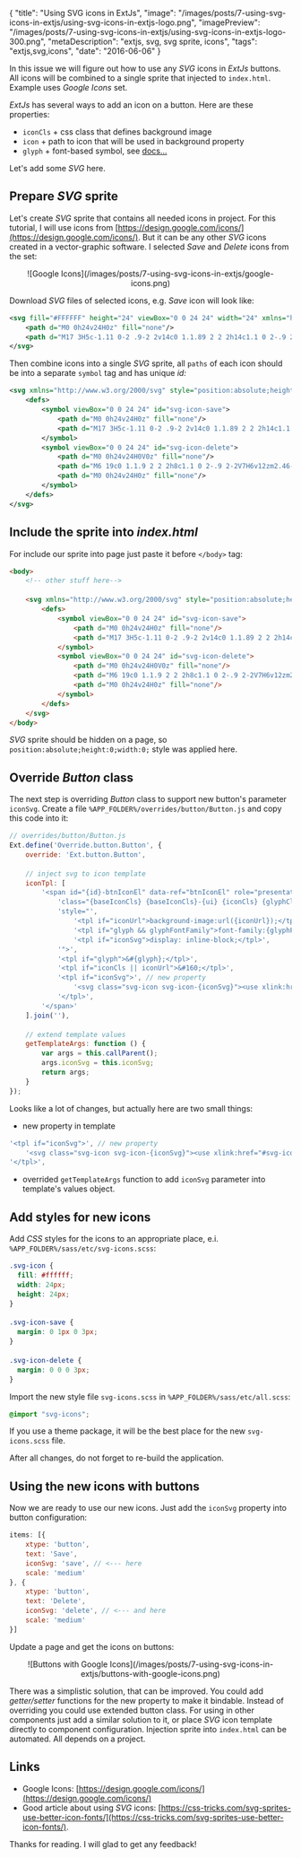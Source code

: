 {
    "title": "Using SVG icons in ExtJs",
    "image": "/images/posts/7-using-svg-icons-in-extjs/using-svg-icons-in-extjs-logo.png",
    "imagePreview": "/images/posts/7-using-svg-icons-in-extjs/using-svg-icons-in-extjs-logo-300.png",
    "metaDescription": "extjs, svg, svg sprite, icons",
    "tags": "extjs,svg,icons",
    "date": "2016-06-06"
}

<!-- preview -->

In this issue we will figure out how to use any _SVG_ icons in _ExtJs_ buttons.
All icons will be combined to a single sprite that injected to `index.html`.
Example uses _Google Icons_ set.

<!-- /preview -->

_ExtJs_ has several ways to add an icon on a button.
Here are these properties:
- `iconCls` + css class that defines background image
- `icon` + path to icon that will be used in background property
- `glyph` + font-based symbol, see [docs...](http://docs.sencha.com/extjs/6.0/6.0.1-classic/#!/api/Ext.button.Button)

Let's add some _SVG_ here.

## Prepare _SVG_ sprite

Let's create _SVG_ sprite that contains all needed icons in project.
For this tutorial, I will use icons from [https://design.google.com/icons/](https://design.google.com/icons/).
But it can be any other _SVG_ icons created in a vector-graphic software.
I selected _Save_ and _Delete_ icons from the set:
<center>
![Google Icons](/images/posts/7-using-svg-icons-in-extjs/google-icons.png)
</center>

Download _SVG_ files of selected icons, e.g. _Save_ icon will look like:

```xml
<svg fill="#FFFFFF" height="24" viewBox="0 0 24 24" width="24" xmlns="http://www.w3.org/2000/svg">
    <path d="M0 0h24v24H0z" fill="none"/>
    <path d="M17 3H5c-1.11 0-2 .9-2 2v14c0 1.1.89 2 2 2h14c1.1 0 2-.9 2-2V7l-4-4zm-5 16c-1.66 0-3-1.34-3-3s1.34-3 3-3 3 1.34 3 3-1.34 3-3 3zm3-10H5V5h10v4z"/>
</svg>
```

Then combine icons into a single _SVG_ sprite,
all `paths` of each icon should be into a separate `symbol` tag and has unique _id:_

```xml
<svg xmlns="http://www.w3.org/2000/svg" style="position:absolute;height:0;width:0;">
    <defs>
        <symbol viewBox="0 0 24 24" id="svg-icon-save">
            <path d="M0 0h24v24H0z" fill="none"/>
            <path d="M17 3H5c-1.11 0-2 .9-2 2v14c0 1.1.89 2 2 2h14c1.1 0 2-.9 2-2V7l-4-4zm-5 16c-1.66 0-3-1.34-3-3s1.34-3 3-3 3 1.34 3 3-1.34 3-3 3zm3-10H5V5h10v4z"/>
        </symbol>
        <symbol viewBox="0 0 24 24" id="svg-icon-delete">
            <path d="M0 0h24v24H0V0z" fill="none"/>
            <path d="M6 19c0 1.1.9 2 2 2h8c1.1 0 2-.9 2-2V7H6v12zm2.46-7.12l1.41-1.41L12 12.59l2.12-2.12 1.41 1.41L13.41 14l2.12 2.12-1.41 1.41L12 15.41l-2.12 2.12-1.41-1.41L10.59 14l-2.13-2.12zM15.5 4l-1-1h-5l-1 1H5v2h14V4z"/>
            <path d="M0 0h24v24H0z" fill="none"/>
        </symbol>
    </defs>
</svg>
```

## Include the sprite into _index.html_

For include our sprite into page just paste it before `</body>` tag:

```html
<body>
    <!-- other stuff here-->

    <svg xmlns="http://www.w3.org/2000/svg" style="position:absolute;height:0;width:0;">
        <defs>
            <symbol viewBox="0 0 24 24" id="svg-icon-save">
                <path d="M0 0h24v24H0z" fill="none"/>
                <path d="M17 3H5c-1.11 0-2 .9-2 2v14c0 1.1.89 2 2 2h14c1.1 0 2-.9 2-2V7l-4-4zm-5 16c-1.66 0-3-1.34-3-3s1.34-3 3-3 3 1.34 3 3-1.34 3-3 3zm3-10H5V5h10v4z"/>
            </symbol>
            <symbol viewBox="0 0 24 24" id="svg-icon-delete">
                <path d="M0 0h24v24H0V0z" fill="none"/>
                <path d="M6 19c0 1.1.9 2 2 2h8c1.1 0 2-.9 2-2V7H6v12zm2.46-7.12l1.41-1.41L12 12.59l2.12-2.12 1.41 1.41L13.41 14l2.12 2.12-1.41 1.41L12 15.41l-2.12 2.12-1.41-1.41L10.59 14l-2.13-2.12zM15.5 4l-1-1h-5l-1 1H5v2h14V4z"/>
                <path d="M0 0h24v24H0z" fill="none"/>
            </symbol>
        </defs>
    </svg>
</body>
```

_SVG_ sprite should be hidden on a page, so `position:absolute;height:0;width:0;` style was applied here.

## Override _Button_ class

The next step is overriding _Button_ class to support new button's parameter `iconSvg`.
Create a file `%APP_FOLDER%/overrides/button/Button.js` and copy this code into it:

```javascript
// overrides/button/Button.js
Ext.define('Override.button.Button', {
    override: 'Ext.button.Button',

    // inject svg to icon template
    iconTpl: [
        '<span id="{id}-btnIconEl" data-ref="btnIconEl" role="presentation" unselectable="on" ',
            'class="{baseIconCls} {baseIconCls}-{ui} {iconCls} {glyphCls}{childElCls}" ',
            'style="',
                '<tpl if="iconUrl">background-image:url({iconUrl});</tpl>',
                '<tpl if="glyph && glyphFontFamily">font-family:{glyphFontFamily};</tpl>',
                '<tpl if="iconSvg">display: inline-block;</tpl>',
            '">',
            '<tpl if="glyph">&#{glyph};</tpl>',
            '<tpl if="iconCls || iconUrl">&#160;</tpl>',
            '<tpl if="iconSvg">', // new property
                '<svg class="svg-icon svg-icon-{iconSvg}"><use xlink:href="#svg-icon-{iconSvg}"></use></svg>',
            '</tpl>',
        '</span>'
    ].join(''),

    // extend template values
    getTemplateArgs: function () {
        var args = this.callParent();
        args.iconSvg = this.iconSvg;
        return args;
    }
});
```

Looks like a lot of changes, but actually here are two small things:
- new property in template
```javascript
'<tpl if="iconSvg">', // new property
    '<svg class="svg-icon svg-icon-{iconSvg}"><use xlink:href="#svg-icon-{iconSvg}"></use></svg>',
'</tpl>',
```
- overrided `getTemplateArgs` function to add `iconSvg` parameter into template's values object.

## Add styles for new icons

Add _CSS_ styles for the icons to an appropriate place, e.i. `%APP_FOLDER%/sass/etc/svg-icons.scss`:

```css
.svg-icon {
  fill: #ffffff;
  width: 24px;
  height: 24px;
}

.svg-icon-save {
  margin: 0 1px 0 3px;
}

.svg-icon-delete {
  margin: 0 0 0 3px;
}
```

Import the new style file `svg-icons.scss` in `%APP_FOLDER%/sass/etc/all.scss`:

```scss
@import "svg-icons";
```

If you use a theme package, it will be the best place for the new `svg-icons.scss` file.

After all changes, do not forget to re-build the application.

## Using the new icons with buttons

Now we are ready to use our new icons.
Just add the `iconSvg` property into button configuration:

```javascript
items: [{
    xtype: 'button',
    text: 'Save',
    iconSvg: 'save', // <--- here
    scale: 'medium'
}, {
    xtype: 'button',
    text: 'Delete',
    iconSvg: 'delete', // <--- and here
    scale: 'medium'
}]
```

Update a page and get the icons on buttons:

<center>
![Buttons with Google Icons](/images/posts/7-using-svg-icons-in-extjs/buttons-with-google-icons.png)
</center>

There was a simplistic solution, that can be improved.
You could add _getter/setter_ functions for the new property to make it bindable.
Instead of overriding you could use extended button class.
For using in other components just add a similar solution to it,
or place _SVG_ icon template directly to component configuration.
Injection sprite into `index.html` can be automated.
All depends on a project.

## Links

- Google Icons:
[https://design.google.com/icons/](https://design.google.com/icons/)
- Good article about using _SVG_ icons:
[https://css-tricks.com/svg-sprites-use-better-icon-fonts/](https://css-tricks.com/svg-sprites-use-better-icon-fonts/).



Thanks for reading. I will glad to get any feedback!

